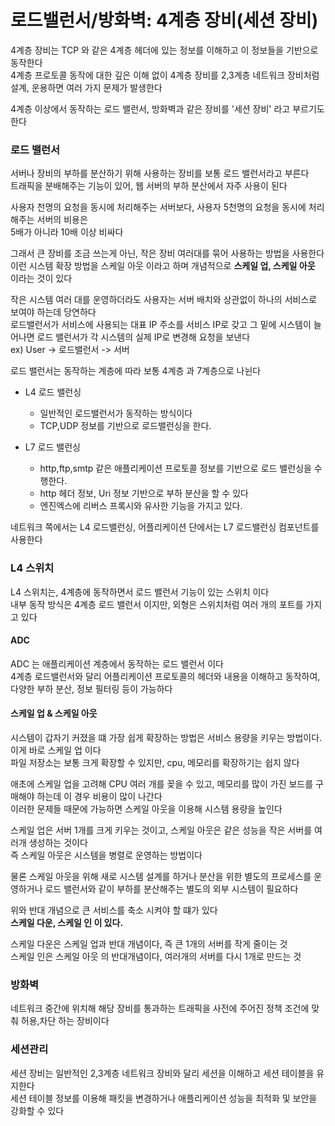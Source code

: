# 로드밸런서/방화벽: 4계층 장비(세션 장비)
4계층 장비는 TCP 와 같은 4계층 헤더에 있는 정보를 이해하고 이 정보들을 기반으로 동작한다 <br>
4계층 프로토콜 동작에 대한 깊은 이해 없이 4계층 장비를 2,3계층 네트워크 장비처럼 설계, 운용하면 여러 가지 문제가 발생한다 <br>

4계층 이상에서 동작하는 로드 밸런서, 방화벽과 같은 장비를 '세션 장비' 라고 부르기도 한다 <br>

### 로드 밸런서
서버나 장비의 부하를 분산하기 위해 사용하는 장비를 보통 로드 밸런서라고 부른다 <br>
트래픽을 분배해주는 기능이 있어, 웹 서버의 부하 분산에서 자주 사용이 된다 <br>

사용자 천명의 요청을 동시에 처리해주는 서버보다, 사용자 5천명의 요청을 동시에 처리해주는 서버의 비용은 <br>
5배가 아니라 10배 이상 비싸다 <br>

그래서 큰 장비를 조금 쓰는게 아닌, 작은 장비 여러대를 묶어 사용하는 방법을 사용한다 <br>
이런 시스템 확장 방법을 스케일 아웃 이라고 하며 개념적으로 **스케일 업, 스케일 아웃** 이라는 것이 있다 <br>

작은 시스템 여러 대를 운영하더라도 사용자는 서버 배치와 상관없이 하나의 서비스로 보여야 하는데 당연하다 <br>
로드밸런서가  서비스에 사용되는 대표 IP 주소를 서비스 IP로 갖고 그 밑에 시스템이 늘어나면 로드 밸런서가 각 시스템의 실제 IP로 변경해 요청을 보낸다 <br>
ex) User -> 로드밸런서 -> 서버 <br>

로드 밸런서는 동작하는 계층에 따라 보통 4계층 과 7계층으로 나뉜다 <br>

- L4 로드 밸런싱
  - 일반적인 로드밸런서가 동작하는 방식이다
  - TCP,UDP 정보를 기반으로 로드밸런싱을 한다.

- L7 로드 밸런싱
  - http,ftp,smtp 같은 애플리케이션 프로토콜 정보를 기반으로 로드 밸런싱을 수행한다.
  - http 헤더 정보, Uri 정보 기반으로 부하 분산을 할 수 있다
  - 엔진엑스에 리버스 프록시와 유사한 기능을 가지고 있다.

네트워크 쪽에서는 L4 로드밸런싱, 어플리케이션 단에서는 L7 로드밸런싱 컴포넌트를 사용한다 <br>

### L4 스위치
L4 스위치는, 4계층에 동작하면서 로드 밸런서 기능이 있는 스위치 이다 <br>
내부 동작 방식은 4계층 로드 밸런서 이지만, 외형은 스위치처럼 여러 개의 포트를 가지고 있다 <br>

#### ADC
ADC 는 애플리케이션 계층에서 동작하는 로드 밸런서 이다 <Br>
4계층 로드밸런서와 달리 어플리케이션 프로토콜의 헤더와 내용을 이해하고 동작하여, 다양한 부하 분산, 정보 필터링 등이 가능하다 <br>

#### 스케일 업 & 스케일 아웃
시스템이 갑자기 커졌을 떄 가장 쉽게 확장하는 방법은 서비스 용량을 키우는 방법이다. 이게 바로 스케일 업 이다 <br>
파일 저장소는 보통 크게 확장할 수 있지만, cpu, 메모리를 확장하기는 쉽지 않다 <br>

애초에 스케일 업을 고려해 CPU 여러 개를 꽂을 수 있고, 메모리를 많이 가진 보드를 구매해야 하는데 이 경우 비용이 많이 나간다 <br>
이러한 문제들 때문에 가능하면 스케일 아웃을 이용해 시스템 용량을 높인다 <br>

스케일 업은 서버 1개를 크게 키우는 것이고, 스케일 아웃은 같은 성능을 작은 서버를 여러개 생성하는 것이다 <br>
즉 스케일 아웃은 시스템을 병렬로 운영하는 방법이다 <br>

물론 스케일 아웃을 위해 새로 시스템 설계를 하거나 분산을 위한 별도의 프로세스를 운영하거나 로드 밸런서와 같이 부하를 분산해주는 별도의 외부 시스템이 필요하다 <br>

위와 반대 개념으로 큰 서비스를 축소 시켜야 할 떄가 있다 <br>
**스케일 다운, 스케일 인 이 있다.<br>**

스케일 다운은 스케일 업과 반대 개념이다, 즉 큰 1개의 서버를 작게 줄이는 것 <br>
스케일 인은 스케일 아웃 의 반대개념이다, 여러개의 서버를 다시 1개로 만드는 것 <br>

### 방화벽
네트워크 중간에 위치해 해당 장비를 통과하는 트래픽을 사전에 주어진 정책 조건에 맞춰 허용,차단 하는 장비이다 <br>

### 세션관리
세션 장비는 일반적인 2,3계층 네트워크 장비와 달리 세션을 이해하고 세션 테이블을 유지한다 <br>
세션 테이블 정보를 이용해 패킷을 변경하거나 애플리케이션 성능을 최적화 및 보안을 강화할 수 있다 <br>